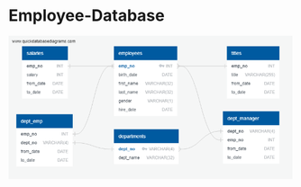 # Employee-Database

![ERD](https://github.com/aktavern/Employee-Database/blob/master/Employee%20Database%20ERD.png?raw=true "ERD")
